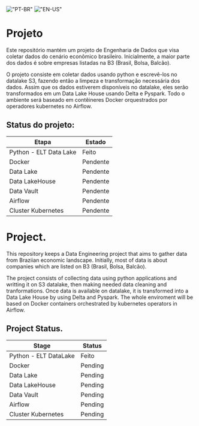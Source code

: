 !["PT-BR"]("imagens\Brasil.png")
!["EN-US"]("imagens\EUA.png")


# Projeto
Este repositório mantém um projeto de Engenharia de Dados que visa coletar dados do cenário econômico brasileiro. Inicialmente, a maior parte dos dados é sobre empresas listadas na B3 (Brasil, Bolsa, Balcão).

O projeto consiste em coletar dados usando python e escrevê-los no datalake S3, fazendo então a limpeza e transformação necessária dos dados. Assim que os dados estiverem disponíveis no datalake, eles serão transformados em um Data Lake House usando Delta e Pyspark. Todo o ambiente será baseado em contêineres Docker orquestrados por operadores kubernetes no Airflow.

## Status do projeto:
| Etapa | Estado |
| ------| ------ |
| Python - ELT Data Lake | Feito |
| Docker | Pendente |
| Data Lake | Pendente |
| Data LakeHouse | Pendente |
| Data Vault | Pendente |
| Airflow | Pendente |
| Cluster Kubernetes | Pendente |


# Project.

This repository keeps a Data Engineering project that aims to gather data from Braziian economic landscape. Initially, most of data is about companies which are listed on B3 (Brasil, Bolsa, Balcão).

The project consists of collecting data using python applications and writting it on S3 datalake, then making needed data cleaning and tranformations. Once data is available on datalake, it is transformed into a Data Lake House by using Delta and Pyspark. The whole enviroment will be based on Docker containers orchestrated by kubernetes operators in Airflow.

## Project Status.
| Stage | Status |
| ------| ------ |
| Python - ELT DataLake | Feito |
| Docker | Pending |
| Data Lake | Pending |
| Data LakeHouse | Pending |
| Data Vault | Pending |
| Airflow | Pending |
| Cluster Kubernetes | Pending |